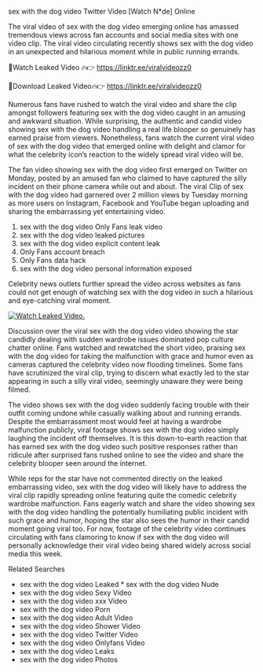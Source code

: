 ﻿sex with the dog video Twitter Video [Watch N*de] Online

The viral video of ﻿sex with the dog video emerging online has amassed tremendous views across fan accounts and social media sites with one video clip. The viral video circulating recently shows ﻿sex with the dog video in an unexpected and hilarious moment while in public running errands. 

🔴Watch Leaked Video 🔥👉  https://linktr.ee/viralvideozz0 

🔴Download Leaked Video🔥👉  https://linktr.ee/viralvideozz0 

Numerous fans have rushed to watch the viral video and share the clip amongst followers featuring ﻿sex with the dog video caught in an amusing and awkward situation. While surprising, the authentic and candid video showing ﻿sex with the dog video handling a real life blooper so genuinely has earned praise from viewers. Nonetheless, fans watch the current viral video of ﻿sex with the dog video that emerged online with delight and clamor for what the celebrity icon’s reaction to the widely spread viral video will be.

The fan video showing ﻿sex with the dog video first emerged on Twitter on Monday, posted by an amused fan who claimed to have captured the silly incident on their phone camera while out and about. The viral Clip of ﻿sex with the dog video had garnered over 2 million views by Tuesday morning as more users on Instagram, Facebook and YouTube began uploading and sharing the embarrassing yet entertaining video. 

1. ﻿sex with the dog video Only Fans leak video
2. ﻿sex with the dog video leaked pictures
3. ﻿sex with the dog video explicit content leak
4. Only Fans account breach
5. Only Fans data hack
6. ﻿sex with the dog video personal information exposed

Celebrity news outlets further spread the video across websites as fans could not get enough of watching ﻿sex with the dog video in such a hilarious and eye-catching viral moment. 

[![Watch Leaked Video.](https://miro.medium.com/v2/resize:fit:828/format:webp/1*cilzJN44JGOrTw9NJCrNHA.gif "Watch Leaked Video")](https://linktr.ee/viralvideozz0)

Discussion over the viral ﻿sex with the dog video video showing the star candidly dealing with sudden wardrobe issues dominated pop culture chatter online. Fans watched and rewatched the short video, praising ﻿sex with the dog video for taking the malfunction with grace and humor even as cameras captured the celebrity video now flooding timelines. Some fans have scrutinized the viral clip, trying to discern what exactly led to the star appearing in such a silly viral video, seemingly unaware they were being filmed.

The video shows ﻿sex with the dog video suddenly facing trouble with their outfit coming undone while casually walking about and running errands. Despite the embarrassment most would feel at having a wardrobe malfunction publicly, viral footage shows ﻿sex with the dog video simply laughing the incident off themselves. It is this down-to-earth reaction that has earned ﻿sex with the dog video such positive responses rather than ridicule after surprised fans rushed online to see the video and share the celebrity blooper seen around the internet.  

While reps for the star have not commented directly on the leaked embarrassing video, ﻿sex with the dog video will likely have to address the viral clip rapidly spreading online featuring quite the comedic celebrity wardrobe malfunction. Fans eagerly watch and share the video showing ﻿sex with the dog video handling the potentially humiliating public incident with such grace and humor, hoping the star also sees the humor in their candid moment going viral too. For now, footage of the celebrity video continues circulating with fans clamoring to know if ﻿sex with the dog video will personally acknowledge their viral video being shared widely across social media this week.

Related Searches
* ﻿sex with the dog video Leaked
﻿* sex with the dog video Nude
* ﻿sex with the dog video Sexy Video
* ﻿sex with the dog video xxx Video
* ﻿sex with the dog video Porn
* ﻿sex with the dog video Adult Video
* ﻿sex with the dog video Shower Video
* ﻿sex with the dog video Twitter Video
* ﻿sex with the dog video Onlyfans Video
* ﻿sex with the dog video Leaks
* ﻿sex with the dog video Photos